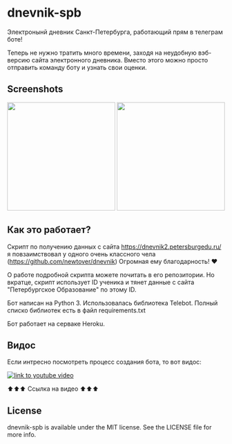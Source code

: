 # dnevnik-spb

Электронынй дневник Санкт-Петербурга, работающий прям в телеграм боте!

Теперь не нужно тратить много времени, заходя на неудобную вэб-версию сайта электронного дневника. Вместо этого можно просто отправить команду боту и узнать свои оценки.

## Screenshots
<p float="left">
  <img src="/image1.png" width="250" />
  <img src="/image2.png" width="250" />
</p>

## Как это работает?
Скрипт по получению данных с сайта https://dnevnik2.petersburgedu.ru/ я повзаимствовал у одного очень классного чела (https://github.com/newtover/dnevnik)
Огромная ему благодарность! ❤️

О работе подробной скрипта можете почитать в его репозитории. Но вкратце, скрипт использует ID ученика и тянет данные с сайта "Петербургское Образование" по этому ID.

Бот написан на Python 3. Использовалась библиотека Telebot.
Полный списко библиотек есть в файл requirements.txt

Бот работает на серваке Heroku.

## Видос

Если интресно посмотреть процесс создания бота, то вот видос:

[![link to youtube video](https://i.imgur.com/jWIHX6b.jpg)](https://www.youtube.com/watch?v=ancElXQgOzY&t=1s "ссылка на видео")

⬆️⬆️⬆️ Ссылка на видео ⬆️⬆️⬆️

## License
dnevnik-spb is available under the MIT license. See the LICENSE file for more info.
